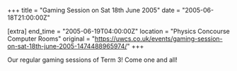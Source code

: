 +++
title = "Gaming Session on Sat 18th June 2005"
date = "2005-06-18T21:00:00Z"

[extra]
end_time = "2005-06-19T04:00:00Z"
location = "Physics Concourse Computer Rooms"
original = "https://uwcs.co.uk/events/gaming-session-on-sat-18th-june-2005-1474488965974/"
+++

Our regular gaming sessions of Term 3\! Come one and all\!

